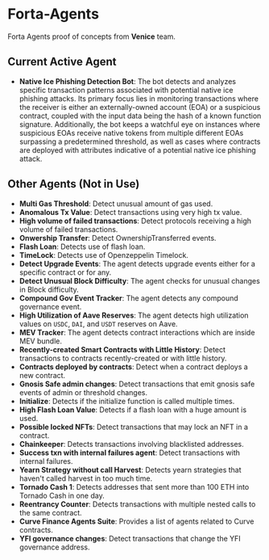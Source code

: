 # Forta-Agents

Forta Agents proof of concepts from **Venice** team.

## Current Active Agent

- **Native Ice Phishing Detection Bot**: The bot detects and analyzes specific transaction patterns associated with potential native ice phishing attacks. Its primary focus lies in monitoring transactions where the receiver is either an externally-owned account (EOA) or a suspicious contract, coupled with the input data being the hash of a known function signature. Additionally, the bot keeps a watchful eye on instances where suspicious EOAs receive native tokens from multiple different EOAs surpassing a predetermined threshold, as well as cases where contracts are deployed with attributes indicative of a potential native ice phishing attack.

## Other Agents (Not in Use)

- **Multi Gas Threshold**: Detect unusual amount of gas used.
- **Anomalous Tx Value**: Detect transactions using very high tx value.
- **High volume of failed transactions**: Detect protocols receiving a high volume of failed transactions.
- **Onwership Transfer**: Detect OwnershipTransferred events.
- **Flash Loan**: Detects use of flash loan.
- **TimeLock**: Detects use of Openzeppelin Timelock.
- **Detect Upgrade Events**: The agent detects upgrade events either for a specific contract or for any.
- **Detect Unusual Block Difficulty**: The agent checks for unusual changes in Block difficulty.
- **Compound Gov Event Tracker**: The agent detects any compound governance event.
- **High Utilization of Aave Reserves**: The agent detects high utilization values on `USDC`, `DAI`, and `USDT` reserves on Aave.
- **MEV Tracker**: The agent detects contract interactions which are inside MEV bundle.
- **Recently-created Smart Contracts with Little History**: Detect transactions to contracts recently-created or with little history.
- **Contracts deployed by contracts**: Detect when a contract deploys a new contract.
- **Gnosis Safe admin changes**: Detect transactions that emit gnosis safe events of admin or threshold changes.
- **Initialize**: Detects if the initialize function is called multiple times.
- **High Flash Loan Value**: Detects if a flash loan with a huge amount is used.
- **Possible locked NFTs**: Detect transactions that may lock an NFT in a contract.
- **Chainkeeper**: Detects transactions involving blacklisted addresses.
- **Success txn with internal failures agent**: Detect transactions with internal failures.
- **Yearn Strategy without call Harvest**: Detects yearn strategies that haven't called harvest in too much time.
- **Tornado Cash 1**: Detects addresses that sent more than 100 ETH into Tornado Cash in one day.
- **Reentrancy Counter**: Detects transactions with multiple nested calls to the same contract.
- **Curve Finance Agents Suite**: Provides a list of agents related to Curve contracts.
- **YFI governance changes**: Detect transactions that change the YFI governance address.
